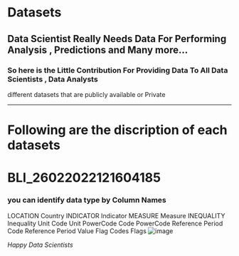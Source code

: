 # Datasets
## Data Scientist Really Needs Data For Performing Analysis , Predictions and Many more...
### So here is the Little Contribution For Providing Data To All Data Scientists , Data Analysts

different datasets that are publicly available or Private

_________________________________________________________________________________________

# Following are the discription of each datasets 
                  
   #                                 BLI_26022022121604185
   
   ### you can identify data type by Column Names
                   
LOCATION	Country	INDICATOR	Indicator	MEASURE	Measure	INEQUALITY	Inequality	Unit Code	Unit	PowerCode Code	PowerCode	Reference Period Code	Reference Period	Value	Flag Codes	Flags
![image](https://user-images.githubusercontent.com/54352225/158780873-d2ce61bf-a2a8-4978-b5b2-0fa684065e9d.png)


_Happy Data Scientists_
